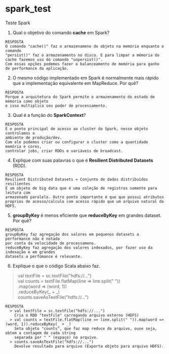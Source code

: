 # spark_test
Teste Spark

1. Qual o objetivo do comando **cache** em Spark?
```
RESPOSTA
O comando "cache()" faz o armazenameno do objeto na memória enquanto o comando
"persist()" faz o armazenamento no disco. E para limpar a mémoria do
cache fazemos uso do comando "unpersist()".
Com essas opções podemos fazer o balanceamento de memória para ganho de performance da aplicação.
```
2. O mesmo código implementado em Spark é normalmente mais rápido que a implementação equivalente em
MapReduce. Por quê?
```
RESPOSTA
Porque a arquitetura do Spark permite o armazenamento do estado de mémoria como objeto
e isso multiplica seu poder de processamento.
```
3. Qual é a função do **SparkContext**?
```
RESPOSTA
É o ponto principal de acesso ao cluster do Spark, nesse objeto controlamos o 
ambiente de produção/dev.
Com ele podemos criar ou configurar o cluster como a quantidade memória e cores,
controlar jobs, criar RDDs e variáveis de broadcast.
```
4. Explique com suas palavras o que é **Resilient Distributed Datasets** (RDD).
```
RESPOSTA
Resilient Distributed Datasets = Conjunto de dados distribuídos resilientes
É um objeto de big data que é uma coleção de registros somente para leitura com
armazenado paralelo. Outro ponto importante é que que possui atributos
proprios de acesso/calculo com acesso rápido que um arquivo natural do HDFS.
```
5. **groupByKey** é menos eficiente que **reduceByKey** em grandes dataset. Por quê?
```
RESPOSTA
groupByKey faz agregação dos valores em pequenos datasets a performance não é notada
por conta da velocidade de processameno.
reduceByKey faz agregação dos valores indexados, por fazer uso da indexação e em grandes
datasets a perfomance é relevante.
```
6. Explique o que o código Scala abaixo faz.
>val textFile = sc.textFile("hdfs://...")<br>val counts = textFile.flatMap(line => line.split(" "))<br>.map(word => (word, 1))<br>.reduceByKey(_ + _)<br>counts.saveAsTextFile("hdfs://...")
```
RESPOSTA
  > val textFile = sc.textFile("hdfs://...")
    Cria o RDD "textFile" carregando arquivo externo (HDFS)
  > val counts = textFile.flatMap(line => line.split(" ")).map(word => (word, 1)).reduceByKey(_ + _)
    Seta objeto "counts", que faz map reduce do arquivo, ouse seja, obtem a contagem de cada string
    separada por " " (espaço) no arquivo.
  > counts.saveAsTextFile("hdfs://...")
    Devolve resultado para arquivo (Exporta objeto para arquivo HDFS).
```
